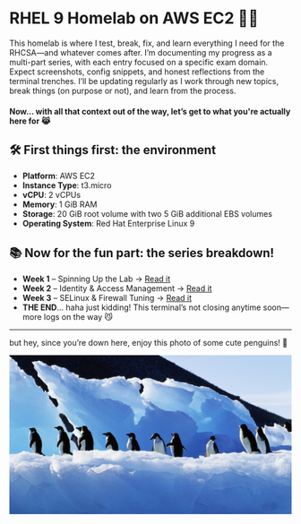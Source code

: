 # RHEL 9 Homelab on AWS EC2 🐧🧠 

This homelab is where I test, break, fix, and learn everything I need for the RHCSA—and whatever comes after. I’m documenting my progress as a multi-part series, with each entry focused on a specific exam domain. Expect screenshots, config snippets, and honest reflections from the terminal trenches. I’ll be updating regularly as I work through new topics, break things (on purpose or not), and learn from the process. 

#### Now... with all that context out of the way, let’s get to what you're actually here for 😹


## 🛠️ First things first: the environment

- **Platform**: AWS EC2  
- **Instance Type**: t3.micro  
- **vCPU**: 2 vCPUs 
- **Memory**: 1 GiB RAM  
- **Storage**: 20 GiB root volume with two 5 GiB additional EBS volumes
- **Operating System**: Red Hat Enterprise Linux 9  


## 📚 Now for the fun part: the series breakdown!

- **Week 1** – Spinning Up the Lab → [Read it](./lab-log/week1.md)  
- **Week 2** – Identity & Access Management → [Read it](./lab-log/week2.md)  
- **Week 3** – SELinux & Firewall Tuning → [Read it](./lab-log/week3.md)
- **THE END**... haha just kidding! This terminal’s not closing anytime soon—more logs on the way 😼

---

but hey, since you’re down here, enjoy this photo of some cute penguins! 🐧

<img src="assets/screenshots/birds-1756510438349-3248.jpg" width="800"/>



